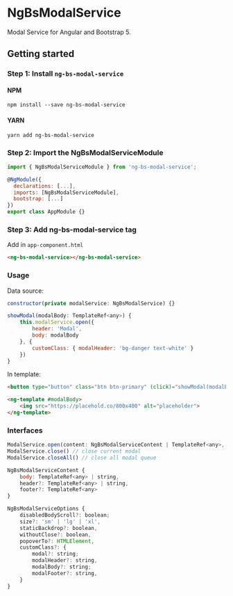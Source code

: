 # NgBsModalService
Modal Service for Angular and Bootstrap 5.

## Getting started
### Step 1: Install `ng-bs-modal-service`

#### NPM
```shell
npm install --save ng-bs-modal-service
```
#### YARN
```shell
yarn add ng-bs-modal-service
```
### Step 2: Import the NgBsModalServiceModule
```js
import { NgBsModalServiceModule } from 'ng-bs-modal-service';

@NgModule({
  declarations: [...],
  imports: [NgBsModalServiceModule],
  bootstrap: [...]
})
export class AppModule {}
```

### Step 3: Add ng-bs-modal-service tag
Add in `app-component.html`

```html
<ng-bs-modal-service></ng-bs-modal-service>
```

### Usage
Data source:
```js
constructor(private modalService: NgBsModalService) {}

showModal(modalBody: TemplateRef<any>) {
    this.modalService.open({
        header: 'Modal',
        body: modalBody
    }, { 
        customClass: { modalHeader: 'bg-danger text-white' }
    })
}
```

In template:
```html
<button type="button" class="btn btn-primary" (click)="showModal(modalBody)">Show Modal</button>

<ng-template #modalBody>
    <img src="https://placehold.co/800x400" alt="placeholder">
</ng-template>
```

### Interfaces
```js
ModalService.open(content: NgBsModalServiceContent | TemplateRef<any>, options?: NgBsModalServiceOptions)
ModalService.close() // close current modal
ModalService.closeAll() // close all modal queue

NgBsModalServiceContent {
    body: TemplateRef<any> | string,
    header?: TemplateRef<any> | string,
    footer?: TemplateRef<any>
}

NgBsModalServiceOptions {
    disabledBodyScroll?: boolean;
    size?: 'sm' | 'lg' | 'xl',
    staticBackdrop?: boolean,
    withoutClose?: boolean,
    popoverTo?: HTMLElement,
    customClass?: {
        modal?: string;
        modalHeader?: string,
        modalBody?: string;
        modalFooter?: string,
    }
}
```
